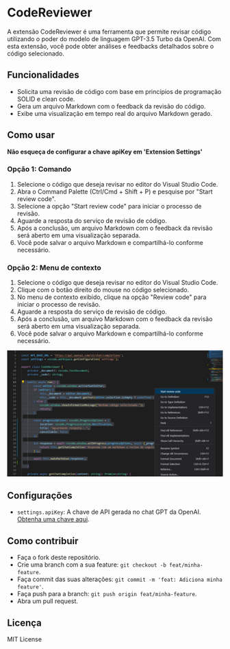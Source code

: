 # CodeReviewer

A extensão CodeReviewer é uma ferramenta que permite revisar código utilizando o poder do modelo de linguagem GPT-3.5 Turbo da OpenAI. Com esta extensão, você pode obter análises e feedbacks detalhados sobre o código selecionado.

## Funcionalidades

- Solicita uma revisão de código com base em princípios de programação SOLID e clean code.
- Gera um arquivo Markdown com o feedback da revisão do código.
- Exibe uma visualização em tempo real do arquivo Markdown gerado.

## Como usar

**Não esqueça de configurar a chave apiKey em 'Extension Settings'**

### Opção 1: Comando

1. Selecione o código que deseja revisar no editor do Visual Studio Code.
2. Abra o Command Palette (Ctrl/Cmd + Shift + P) e pesquise por "Start review code".
3. Selecione a opção "Start review code" para iniciar o processo de revisão.
4. Aguarde a resposta do serviço de revisão de código.
5. Após a conclusão, um arquivo Markdown com o feedback da revisão será aberto em uma visualização separada.
6. Você pode salvar o arquivo Markdown e compartilhá-lo conforme necessário.

### Opção 2: Menu de contexto

1. Selecione o código que deseja revisar no editor do Visual Studio Code.
2. Clique com o botão direito do mouse no código selecionado.
3. No menu de contexto exibido, clique na opção "Review code" para iniciar o processo de revisão.
4. Aguarde a resposta do serviço de revisão de código.
5. Após a conclusão, um arquivo Markdown com o feedback da revisão será aberto em uma visualização separada.
6. Você pode salvar o arquivo Markdown e compartilhá-lo conforme necessário.

![Exemplo de utilização](./exemplo-utilizacao.jpg)

## Configurações

- `settings.apiKey`: A chave de API gerada no chat GPT da OpenAI. [Obtenha uma chave aqui](https://platform.openai.com/account/api-keys).

## Como contribuir

- Faça o fork deste repositório.
- Crie uma branch com a sua feature: `git checkout -b feat/minha-feature`.
- Faça commit das suas alterações: `git commit -m 'feat: Adiciona minha feature'`.
- Faça push para a branch: `git push origin feat/minha-feature`.
- Abra um pull request.

## Licença

MIT License

